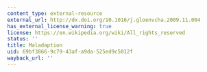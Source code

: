 ```yaml
---
content_type: external-resource
external_url: http://dx.doi.org/10.1016/j.gloenvcha.2009.11.004
has_external_license_warning: true
license: https://en.wikipedia.org/wiki/All_rights_reserved
status: ''
title: Maladaption
uid: 69bf3866-9c79-43af-a9da-525ed9c5012f
wayback_url: ''
---
```

